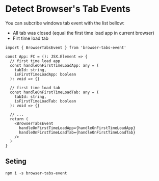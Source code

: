 # Detect Browser's Tab Events

You can subcribe windows tab event with the list bellow:

- All tab was closed (equal the first time load app in current browser)
- Firt time load tab

```tsx
import { BrowserTabsEvent } from 'browser-tabs-event'

const App: FC = (): JSX.Element => {
  // first time load app
  const handleOnFirstTimeLoadApp: any = (
    tabId: string,
    isFirstTimeLoadApp: boolean
  ): void => {}

  // first time load tab
  const handleOnFirstTimeLoadTab: any = (
    tabId: string,
    isFirstTimeLoadTab: boolean
  ): void => {}

  // ...
  return (
    <BrowserTabsEvent
      handleOnFirstTimeLoadApp={handleOnFirstTimeLoadApp}
      handleOnFirstTimeLoadTab={handleOnFirstTimeLoadTab}
    />
  )
}
```

## Seting

```
npm i -s browser-tabs-event
```

